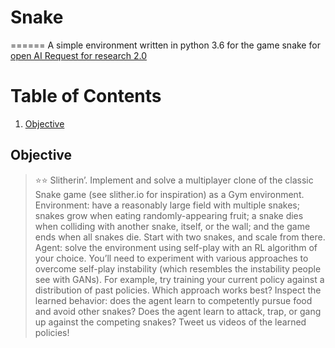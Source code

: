 # Snake
======
A simple environment written in python 3.6 for the game snake for [open AI Request for research 2.0](https://openai.com/blog/requests-for-research-2/)

Table of Contents
======
1. [Objective](#Objective)

## Objective
>⭐⭐ Slitherin’. Implement and solve a multiplayer clone of the classic Snake game (see slither.io for inspiration) as a Gym environment. Environment: have a reasonably large field with multiple snakes; snakes grow when eating randomly-appearing fruit; a snake dies when colliding with another snake, itself, or the wall; and the game ends when all snakes die. Start with two snakes, and scale from there. Agent: solve the environment using self-play with an RL algorithm of your choice. You’ll need to experiment with various approaches to overcome self-play instability (which resembles the instability people see with GANs). For example, try training your current policy against a distribution of past policies. Which approach works best? Inspect the learned behavior: does the agent learn to competently pursue food and avoid other snakes? Does the agent learn to attack, trap, or gang up against the competing snakes? Tweet us videos of the learned policies!
